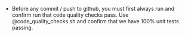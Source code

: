 - Before any commit / push to github, you must first always run and confirm run that code quality checks pass. Use @code_quality_checks.sh and confirm that we have 100% unit tests passing.